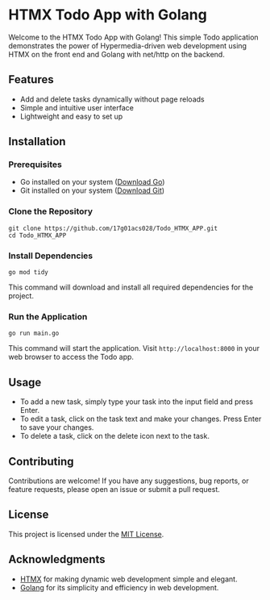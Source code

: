 # HTMX Todo App with Golang

Welcome to the HTMX Todo App with Golang! This simple Todo application demonstrates the power of Hypermedia-driven web development using HTMX on the front end and Golang with net/http on the backend.

## Features

- Add and delete tasks dynamically without page reloads
- Simple and intuitive user interface
- Lightweight and easy to set up

## Installation

### Prerequisites

- Go installed on your system ([Download Go](https://golang.org/dl/))
- Git installed on your system ([Download Git](https://git-scm.com/downloads))

### Clone the Repository

```
git clone https://github.com/17g01acs028/Todo_HTMX_APP.git
cd Todo_HTMX_APP
```

### Install Dependencies

```
go mod tidy
```

This command will download and install all required dependencies for the project.

### Run the Application

```
go run main.go
```

This command will start the application. Visit `http://localhost:8000` in your web browser to access the Todo app.

## Usage

- To add a new task, simply type your task into the input field and press Enter.
- To edit a task, click on the task text and make your changes. Press Enter to save your changes.
- To delete a task, click on the delete icon next to the task.

## Contributing

Contributions are welcome! If you have any suggestions, bug reports, or feature requests, please open an issue or submit a pull request.

## License

This project is licensed under the [MIT License](LICENSE).

## Acknowledgments

- [HTMX](https://htmx.org/) for making dynamic web development simple and elegant.
- [Golang](https://golang.org/) for its simplicity and efficiency in web development.
